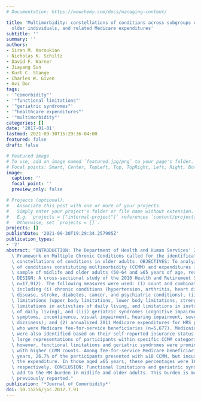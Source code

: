```yaml
---
# Documentation: https://wowchemy.com/docs/managing-content/

title: 'Multimorbidity: constellations of conditions across subgroups of midlife and
  older individuals, and related Medicare expenditures'
subtitle: ''
summary: ''
authors:
- Siran M. Koroukian
- Nicholas K. Schiltz
- David F. Warner
- Jiayang Sun
- Kurt C. Stange
- Charles W. Given
- Avi Dor
tags:
- '"comorbidity"'
- '"functional limitations"'
- '"geriatric syndromes"'
- '"healthcare expenditures"'
- '"multimorbidity"'
categories: []
date: '2017-01-01'
lastmod: 2021-09-30T15:29:36-04:00
featured: false
draft: false

# Featured image
# To use, add an image named `featured.jpg/png` to your page's folder.
# Focal points: Smart, Center, TopLeft, Top, TopRight, Left, Right, BottomLeft, Bottom, BottomRight.
image:
  caption: ''
  focal_point: ''
  preview_only: false

# Projects (optional).
#   Associate this post with one or more of your projects.
#   Simply enter your project's folder or file name without extension.
#   E.g. `projects = ["internal-project"]` references `content/project/deep-learning/index.md`.
#   Otherwise, set `projects = []`.
projects: []
publishDate: '2021-09-30T19:29:34.257995Z'
publication_types:
- '2'
abstract: "INTRODUCTION: The Department of Health and Human Services' 2010 Strategic\
  \ Framework on Multiple Chronic Conditions called for the identification of common\
  \ constellations of conditions in older adults. OBJECTIVES: To analyze patterns\
  \ of conditions constituting multimorbidity (CCMM) and expenditures in a US representative\
  \ sample of midlife and older adults (50-64 and ≥65 years of age, respectively).\
  \ DESIGN: A cross-sectional study of the 2010 Health and Retirement Study (HRS;\
  \ n=17,912). The following measures were used: (1) count and combinations of CCMM,\
  \ including (i) chronic conditions (hypertension, arthritis, heart disease, lung\
  \ disease, stroke, diabetes, cancer, and psychiatric conditions), (ii) functional\
  \ limitations (upper body limitations, lower body limitations, strength limitations,\
  \ limitations in activities of daily living, and limitations in instrumental activities\
  \ of daily living), and (iii) geriatric syndromes (cognitive impairment, depressive\
  \ symptoms, incontinence, visual impairment, hearing impairment, severe pain, and\
  \ dizziness); and (2) annualized 2011 Medicare expenditures for HRS participants\
  \ who were Medicare fee-for-service beneficiaries (n=5,677). Medicaid beneficiaries\
  \ were also identified based on their self-reported insurance status. RESULTS: No\
  \ large representations of participants within specific CCMM categories were observed;\
  \ however, functional limitations and geriatric syndromes were prominently present\
  \ with higher CCMM counts. Among fee-for-service Medicare beneficiaries aged 50-64\
  \ years, 26.7% of the participants presented with ≥10 CCMM, but incurred 48% of\
  \ the expenditure. In those aged ≥65 years, these percentages were 16.9% and 34.4%,\
  \ respectively. CONCLUSION: Functional limitations and geriatric syndromes considerably\
  \ add to the MM burden in midlife and older adults. This burden is much higher than\
  \ previously reported."
publication: '*Journal of Comorbidity*'
doi: 10.15256/joc.2017.7.91
---
```

